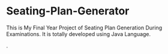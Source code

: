 # Seating-Plan-Generator

This is My Final Year Project of Seating Plan Generation During Examinations. It is totally developed using Java Language.



















































































































.






































